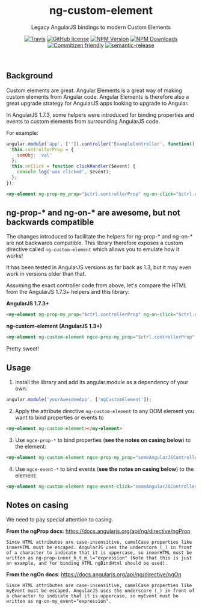<h1 align="center">ng-custom-element</h1>

<p align="center">Legacy AngularJS bindings to modern Custom Elements</p>

<p align="center">
    <a href="https://travis-ci.org/JamesHenry/ng-custom-element"><img src="https://img.shields.io/travis/JamesHenry/ng-custom-element.svg?style=flat-square" alt="Travis"/></a>
    <a href="https://github.com/JamesHenry/ng-custom-element/blob/master/LICENSE"><img src="https://img.shields.io/npm/l/ng-custom-element.svg?style=flat-square" alt="GitHub license" /></a>
    <a href="https://www.npmjs.com/package/ng-custom-element"><img src="https://img.shields.io/npm/v/ng-custom-element.svg?style=flat-square" alt="NPM Version" /></a>
    <a href="https://www.npmjs.com/package/ng-custom-element"><img src="https://img.shields.io/npm/dt/ng-custom-element.svg?style=flat-square" alt="NPM Downloads" /></a>
    <a href="http://commitizen.github.io/cz-cli/"><img src="https://img.shields.io/badge/commitizen-friendly-brightgreen.svg" alt="Commitizen friendly" /></a>
    <a href="https://github.com/semantic-release/semantic-release"><img src="https://img.shields.io/badge/%20%20%F0%9F%93%A6%F0%9F%9A%80-semantic--release-e10079.svg?style=flat-square" alt="semantic-release" /></a>
</p>

<br>

## Background

Custom elements are great. Angular Elements is a great way of making custom elements from Angular code. Angular Elements is therefore also a great upgrade strategy for AngularJS apps looking to upgrade to Angular.

In AngularJS 1.7.3, some helpers were introduced for binding properties and events to custom elements from surrounding AngularJS code.

For example:

```js
angular.module('app', ['']).controller('ExampleController', function() {
  this.controllerProp = {
    somObj: 'val'
  };
  this.onClick = function clickHandler($event) {
    console.log('was clicked', $event);
  };
});
```

```html
<my-element ng-prop-my_prop="$ctrl.controllerProp" ng-on-click="$ctrl.onClick($event)"></my-element>
```

## ng-prop-\* and ng-on-\* are awesome, but not backwards compatible

The changes introduced to facilitate the helpers for ng-prop-\* and ng-on-\* are not backwards compatible. This library therefore exposes a custom directive called `ng-custom-element` which allows you to emulate how it works!

It has been tested in AngularJS versions as far back as 1.3, but it may even work in versions older than that.

Assuming the exact controller code from above, let's compare the HTML from the AngularJS 1.7.3+ helpers and this library:

**AngularJS 1.7.3+**

```html
<my-element ng-prop-my_prop="$ctrl.controllerProp" ng-on-click="$ctrl.onClick($event)"></my-element>
```

**ng-custom-element (AngularJS 1.3+)**

```html
<my-element ng-custom-element ngce-prop-my_prop="$ctrl.controllerProp" ngce-on-click="$ctrl.onClick($event)"></my-element>
```

Pretty sweet!

## Usage

1. Install the library and add its angular.module as a dependency of your own:

```js
angular.module('yourAwesomeApp', ['ngCustomElement']);
```

2. Apply the attribute directive `ng-custom-element` to any DOM element you want to bind properties or events to

```html
<my-element ng-custom-element></my-element>
```

3. Use `ngce-prop-*` to bind properties (**see the notes on casing below**) to the element:

```html
<my-element ng-custom-element ngce-prop-my_prop="someAngularJSControllerProp"></my-element>
```

4. Use `ngce-event-*` to bind events (**see the notes on casing below**) to the element:

```html
<my-element ng-custom-element ngce-event-click="someAngularJSControllerMethod($event)"></my-element>
```

## Notes on casing

We need to pay special attention to casing.

**From the ngProp docs**: https://docs.angularjs.org/api/ng/directive/ngProp

```
Since HTML attributes are case-insensitive, camelCase properties like innerHTML must be escaped. AngularJS uses the underscore (_) in front of a character to indicate that it is uppercase, so innerHTML must be written as ng-prop-inner_h_t_m_l="expression" (Note that this is just an example, and for binding HTML ngBindHtml should be used).
```

**From the ngOn docs**: https://docs.angularjs.org/api/ng/directive/ngOn

```
Since HTML attributes are case-insensitive, camelCase properties like myEvent must be escaped. AngularJS uses the underscore (_) in front of a character to indicate that it is uppercase, so myEvent must be written as ng-on-my_event="expression".
```
